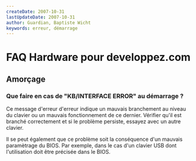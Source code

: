 ```yaml
---
createDate: 2007-10-31
lastUpdateDate: 2007-10-31
author: Guardian, Baptiste Wicht
keywords: erreur, démarrage
---
```


# FAQ Hardware pour developpez.com

## Amorçage

### Que faire en cas de "KB/INTERFACE ERROR" au démarrage ?

Ce message d'erreur d'erreur indique un mauvais branchement au niveau du clavier ou un mauvais fonctionnement de ce dernier. Vérifier qu'il est branché correctement et si le problème persiste, essayez avec un autre clavier.

Il se peut également que ce problème soit la conséquence d'un mauvais paramètrage du BIOS. Par exemple, dans le cas d'un clavier USB dont l'utilisation doit être précisée dans le BIOS.